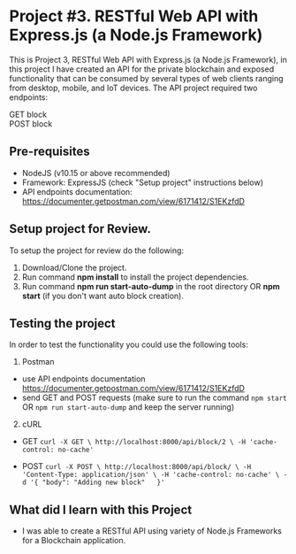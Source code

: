 # Project #3. RESTful Web API with Express.js (a Node.js Framework)

This is Project 3, RESTful Web API with Express.js (a Node.js Framework), in this project I have created an API for the private blockchain and exposed functionality that can be consumed by several types of web clients ranging from desktop, mobile, and IoT devices. The API project required two endpoints:

GET block\
POST block

## Pre-requisites

* NodeJS (v10.15 or above recommended)
* Framework: ExpressJS (check "Setup project" instructions below)
* API endpoints documentation: https://documenter.getpostman.com/view/6171412/S1EKzfdD

## Setup project for Review.

To setup the project for review do the following:
1. Download/Clone the project.
2. Run command __npm install__ to install the project dependencies.
3. Run command __npm run start-auto-dump__ in the root directory OR __npm start__ (if you don't want auto block creation).

## Testing the project

In order to test the functionality you could use the following tools:

1. Postman
* use API endpoints documentation https://documenter.getpostman.com/view/6171412/S1EKzfdD
* send GET and POST requests (make sure to run the command `npm start` OR `npm run start-auto-dump` and keep the server running)

2. cURL
* GET
`curl -X GET \
  http://localhost:8000/api/block/2 \
  -H 'cache-control: no-cache'
`

* POST
`
curl -X POST \
  http://localhost:8000/api/block/ \
  -H 'Content-Type: application/json' \
  -H 'cache-control: no-cache' \
  -d '{
    "body": "Adding new block"	
}'
`

## What did I learn with this Project

* I was able to create a RESTful API using variety of Node.js Frameworks for a Blockchain application.
